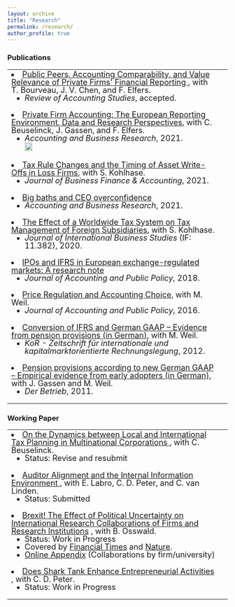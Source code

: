 ```yaml
---
layout: archive
title: "Research"
permalink: /research/
author_profile: true
---
```



<!-- Global site tag (gtag.js) - Google Analytics -->
<script async src="https://www.googletagmanager.com/gtag/js?id=G-05633BF9HL"></script>
<script>
  window.dataLayer = window.dataLayer || [];
  function gtag(){dataLayer.push(arguments);}
  gtag('js', new Date());

   gtag('config', 'G-05633BF9HL', {'anonymize_ip': true});
</script>


<script async src="https://badge.dimensions.ai/badge.js" charset="utf-8"></script>
<script type='text/javascript' src='https://d1bxh8uas1mnw7.cloudfront.net/assets/embed.js'></script>
<script type="text/javascript" src="//cdn.plu.mx/widget-popup.js"></script>


<html>
<head>

<meta name="viewport" content="width=device-width, initial-scale=1" /> 
                                      
<style>

ul  {
     line-height:100%; 
}
li  {
     line-height:100%; 
}
br {
     line-height:100%;
}
ul.no-bullets {
  list-style-type: none; 
  line-height:100%;
  margin: 0;
  padding: 0;
}  
table, th, td {
  border: none;
  padding-bottom: 0;
}
 th, td {
    font-size: 18px;
      padding-bottom: 0;
  }

  
</style>
</head>

<body>

  
  
 <h3> Publications </h3>
 
 <table style="width:100%"> 


   
<tr>
   <td>
   <li>  <a href="https://papers.ssrn.com/sol3/papers.cfm?abstract_id=3576389" target="_blank">Public Peers, Accounting Comparability, and Value Relevance of Private Firms' Financial Reporting </a>, with T. Bourveau, J. V. Chen, and F. Elfers.  <ul>  <li> <i>Review of Accounting Studies</i>, accepted.  </li> </ul> </li>
    </td>
    <td>
      <ul class="no-bullets">
      <li >   </li>
      <li >    </li> </ul>
    </td>
</tr>    
   
   
<tr>
   <td>
   <li>  <a href="https://www.tandfonline.com/doi/full/10.1080/00014788.2021.1982670" target="_blank">Private Firm Accounting: The European Reporting Environment, Data and Research Perspectives</a>, with C. Beuselinck, J. Gassen, and F. Elfers.  <ul>  <li> <i>Accounting and Business Research</i>, 2021. <img src="https://github.com/jochenpierk/home/blob/master/open_access.JPG width="20%" height="20%">  </li> </ul> </li>
    </td>
    <td>
      <ul class="no-bullets">
      <li > <span class="__dimensions_badge_embed__" data-doi="10.1080/00014788.2021.1982670" data-style="small_rectangle"> </span>   </li>
      <li > <span data-badge-type="2" data-link-target='_blank' data-doi="10.1080/00014788.2021.1982670" data-badge-popover='left' data-hide-no-mentions="false" class="altmetric-embed"> </span>     </li> </ul>
    </td>
</tr>    
    
   
   
 <tr>
   <td>
   <li>  <a href="https://onlinelibrary.wiley.com/doi/10.1111/jbfa.12502" target="_blank">Tax Rule Changes and the Timing of Asset Write-Offs in Loss Firms</a>, with S. Kohlhase.  <ul>  <li> <i>Journal of Business Finance & Accounting</i>, 2021.  </li> </ul> </li>
    </td>
    <td>
      <ul class="no-bullets">
      <li > <span class="__dimensions_badge_embed__" data-doi="10.1111/jbfa.12502" data-style="small_rectangle"> </span>   </li>
      <li > <span data-badge-type="2" data-link-target='_blank' data-doi="10.1111/jbfa.12502" data-badge-popover='left' data-hide-no-mentions="false" class="altmetric-embed"> </span>   </li> </ul>
    </td>
</tr>    
   
 <tr>
   <td>
   <li>  <a href="https://www.tandfonline.com/doi/full/10.1080/00014788.2020.1783634" target="_blank">Big baths and CEO overconfidence</a> 
       <ul>  <li> <i>Accounting and Business Research</i>, 2021.    </li> </ul> </li>
   </td>
   <td>
   <ul class="no-bullets">
   <li > <span class="__dimensions_badge_embed__" data-doi="10.1080/00014788.2020.1783634" data-style="small_rectangle"> </span>   </li> 
   <li > <span data-badge-type="2" data-link-target='_blank' data-doi="10.1080/00014788.2020.1783634" data-badge-popover='left' data-hide-no-mentions="false" class="altmetric-embed"> </span>   </li>  </ul>
   </td>
</tr>  
      
<tr>
    <td>
    <li>  <a href="https://link.springer.com/article/10.1057/s41267-019-00287-9" target="_blank">The Effect of a Worldwide Tax System on Tax Management of Foreign Subsidiaries</a>, with S. Kohlhase.
     <ul>  <li> <i>Journal of International Business Studies</i> (IF: 11.382), 2020. </li> </ul>   </li>
     </td>
     <td>
          <ul class="no-bullets">
          <li > <span class="__dimensions_badge_embed__" data-doi="10.1057/s41267-019-00287-9" data-style="small_rectangle"> </span>  </li>
          <li >  <span data-badge-type="2" data-link-target='_blank' data-doi="10.1057/s41267-019-00287-9" data-badge-popover='left' data-hide-no-mentions="false" class="altmetric-embed"> </span>    </li> </ul>
     </td>
</tr>  
   
    
<tr>
     <td>
       <li>   <a href="https://www.sciencedirect.com/science/article/pii/S027842541830187X" target="_blank">IPOs and IFRS in European exchange-regulated markets: A research note</a> 
       <ul>  <li> <i>Journal of Accounting and Public Policy</i>, 2018. </li> </ul> </li>
     </td>
     <td> 
       <ul class="no-bullets">
       <li > <span class="__dimensions_badge_embed__" data-doi="10.1016/j.jaccpubpol.2018.09.005" data-style="small_rectangle"> </span>   </li> 
              <li >  <span data-badge-type="2" data-link-target='_blank' data-doi="10.1016/j.jaccpubpol.2018.09.005" data-badge-popover='left' data-hide-no-mentions="true" class="altmetric-embed"> </span>    </li> 
              </ul>
       </td>
</tr>
   
   
<tr>
     <td>
     <li>  <a href="https://www.sciencedirect.com/science/article/abs/pii/S027842541500099X" target="_blank">Price Regulation and Accounting Choice</a>, with M. Weil.   
     <ul>  <li> <i>Journal of Accounting and Public Policy</i>, 2016. </li> </ul> </li>
     </td>
     <td>
     <ul class="no-bullets">
     <li > <span class="__dimensions_badge_embed__" data-doi="10.1016/j.jaccpubpol.2015.12.005" data-style="small_rectangle"> </span>  </li> 
          <li >  <span data-badge-type="2" data-link-target='_blank' data-doi="10.1016/j.jaccpubpol.2015.12.005" data-badge-popover='left' data-hide-no-mentions="true" class="altmetric-embed"> </span>    </li> 
             </ul>   
     </td>
</tr> 
<tr>
    <td>
    <li>  <a href="https://research.owlit.de/document/6ed42696-ea1c-3217-826f-c08e2ffa016d" target="_blank">Conversion of IFRS and German GAAP – Evidence from pension provisions (in German)</a>, with M. Weil.  
    <ul>  <li> <i>KoR - Zeitschrift für internationale und kapitalmarktorientierte Rechnungslegung</i>, 2012. </li> </ul>  </li>
    </td>
    <td></td>
</tr>
<tr>
     <td>
     <li>  <a href="https://kor-ifrs.owlit.de/document/zeitschriften/der-betrieb/2011/heft-19/betriebswirtschaft/aufsatze/pensionsruckstellungen-nach-dem-bilmog---erst/MLX_974f" target="_blank"> Pension provisions according to new German GAAP – Empirical evidence from early adopters (in German)</a>, with J. Gassen and M. Weil.  
         <ul>  <li> <i>Der Betrieb</i>, 2011. </li> </ul> </li>  
   </td>
    <td></td>
</tr>
</table>

   

 <h3> Working Paper </h3>
 
 <table style="width:100%"> 



<tr>
   <td>
     <li>  <a href= "https://papers.ssrn.com/sol3/papers.cfm?abstract_id=3108489" target="_blank"> On the Dynamics between Local and International Tax Planning in Multinational Corporations </a>, with C. Beuselinck. 
    <ul>  <li> Status: Revise and resubmit </li> </ul> </li>
   </td>
   <td>
    <ul class="no-bullets">
    <li > <a href="https://plu.mx/plum/a/?doi=10.2139%2Fssrn.3108489" data-popup="left" data-size="small" class="plumx-plum-print-popup" data-site="plum" data-hide-when-empty="true"></a>  </li> </ul>
   </td>
</tr>
   
<tr>
   <td>
     <li>  <a href= "https://papers.ssrn.com/sol3/papers.cfm?abstract_id=3370953" target="_blank"> Auditor Alignment and the Internal Information Environment </a>,  with E. Labro, C. D. Peter, and C. van Linden. 
     <ul>  <li> Status: Submitted </li> </ul> </li>
   </td>
   <td>
      <ul class="no-bullets">
      <li > <a href="https://plu.mx/plum/a/?doi=10.2139%2Fssrn.3370953" data-popup="left" data-size="small" class="plumx-plum-print-popup" data-site="plum" data- hide-when-empty="true"></a>  </li>  </ul>
   </td>
</tr>   
   
   
<tr>
   <td>
     <li>  <a href= "https://papers.ssrn.com/sol3/papers.cfm?abstract_id=3703590" target="_blank"> Brexit! The Effect of Political Uncertainty on International Research Collaborations of Firms and Research Institutions</a> , with B. Osswald. 
    <ul>   <li> Status: Work in Progress   </li> 
           <li> Covered by <a href= "https://www.ft.com/content/ed2e508e-cfcf-4469-ab28-a26dffbb4d5e" target="_blank">Financial Times</a> and <a href= "https://www.nature.com/articles/d41586-020-02920-2" target="_blank">Nature</a>.    </li>  
           <li> <a href= "https://jochenpierk.github.io/brexit_collaborations/index.html" target="_blank"> Online Appendix</a> (Collaborations by firm/university)      </li> </ul> </li>
    </td>
   <td>
     <ul class="no-bullets">
     <li > <a href="https://plu.mx/plum/a/?doi=10.2139%2Fssrn.3703590" data-popup="left" data-size="small" class="plumx-plum-print-popup" data-site="plum" data-hide-when-empty="true"></a>  </li> </ul>
   </td>
</tr>
<tr>
   <td>
 <li>  <a href= "https://papers.ssrn.com/sol3/papers.cfm?abstract_id=3657391" target="_blank"> Does Shark Tank Enhance Entrepreneurial Activities</a> , with C. D. Peter.  
  <ul>  <li> Status: Work in Progress </li> </ul> </li>
   </td>
   <td>
   <ul class="no-bullets">
   <li > <a href="https://plu.mx/plum/a/?doi=10.2139%2Fssrn.3657391" data-popup="left" data-size="small" class="plumx-plum-print-popup" data-site="plum" data-hide-when-empty="true"></a>  </li> </ul>
   </td>

  </tr>
</table>

</body>

